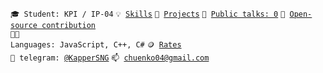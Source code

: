 <code>🎓 Student: KPI / IP-04</code>
<code>💡 [Skills](SKILLS.md)</code>
<code>🧻 [Projects](PROJECTS.md)</code>
<code>📢 [Public talks: 0](TALKS.md)</code>
<code>👀 [Open-source contribution](CONTRIBUTION.md)</code><br>
<code>🧑‍💻 Languages: JavaScript, C++, C#</code>
<code>🪙 [Rates](RATES.md)</code><br>
<code>💬 telegram: [@KapperSNG](https://telegram.me/KapperSNG)</code>
<code>📫 [chuenko04@gmail.com](mailto:chuenko04@gmail.com)</code>
